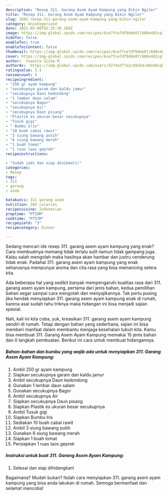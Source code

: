 ```yaml
---
description: "Resep 311. Garang Asem Ayam Kampung yang Bikin Ngiler"
title: "Resep 311. Garang Asem Ayam Kampung yang Bikin Ngiler"
slug: 1601-resep-311-garang-asem-ayam-kampung-yang-bikin-ngiler
category: Uncategorized
date: 2021-05-08T02:35:36.169Z
image: https://img-global.cpcdn.com/recipes/6ce7fce7df9dde87/680x482cq70/311-garang-asem-ayam-kampung-foto-resep-utama.jpg
hideToc: false
enableToc: true
enableTocContent: false
thumbnail: https://img-global.cpcdn.com/recipes/6ce7fce7df9dde87/680x482cq70/311-garang-asem-ayam-kampung-foto-resep-utama.jpg
cover: https://img-global.cpcdn.com/recipes/6ce7fce7df9dde87/680x482cq70/311-garang-asem-ayam-kampung-foto-resep-utama.jpg
author:  Yuanita Siska M
authorAv:  https://img-global.cpcdn.com/users/5274a377a2cd92b4/60x60cq50/avatar.jpg
ratingvalue: 3.1
reviewcount: 5
recipeingredient:
- "250 gr ayam kampung"
- "secukupnya garam dan kaldu jamur"
- "secukupnya Daun kedondong"
- "1 lembar daun salam"
- "secukupnya Bagor"
- "secukupnya Air"
- "secukupnya Daun pisang"
- "Plastik es ukuran besar secukupnya"
- "Tusuk gigi"
- " Bumbu Iris"
- "10 buah cabai rawit"
- "3 siung bawang putih"
- "6 siung bawang merah"
- "1 buah tomat"
- "1 ruas laos geprek"
recipeinstructions:

- "Sudah jadi dan siap dinikmati!"
categories:
- Resep
tags:
- 311
- garang
- asem

katakunci: 311 garang asem 
nutrition: 283 calories
recipecuisine: Indonesian
preptime: "PT19M"
cooktime: "PT57M"
recipeyield: "3"
recipecategory: Dinner

---
```



Sedang mencari ide resep 311. garang asem ayam kampung yang enak? Cara membuatnya memang tidak terlalu sulit namun tidak gampang juga. Kalau salah mengolah maka hasilnya akan hambar dan justru cenderung tidak enak. Padahal 311. garang asem ayam kampung yang enak seharusnya mempunyai aroma dan cita rasa yang bisa memancing selera kita.




Ada beberapa hal yang sedikit banyak mempengaruhi kualitas rasa dari 311. garang asem ayam kampung, pertama dari jenis bahan, kedua pemilihan bahan segar sampai cara mengolah dan menyajikannya. Tak perlu pusing jika hendak menyiapkan 311. garang asem ayam kampung enak di rumah, karena asal sudah tahu triknya maka hidangan ini bisa menjadi sajian spesial.


Nah, kali ini kita coba, yuk, kreasikan 311. garang asem ayam kampung sendiri di rumah. Tetap dengan bahan yang sederhana, sajian ini bisa memberi manfaat dalam membantu menjaga kesehatan tubuh kita. Kamu bisa membuat 311. Garang Asem Ayam Kampung memakai 15 jenis bahan dan 0 langkah pembuatan. Berikut ini cara untuk membuat hidangannya.

<!--inarticleads1-->

##### Bahan-bahan dan bumbu yang wajib ada untuk menyiapkan 311. Garang Asem Ayam Kampung:

1. Ambil 250 gr ayam kampung
1. Siapkan secukupnya garam dan kaldu jamur
1. Ambil secukupnya Daun kedondong
1. Gunakan 1 lembar daun salam
1. Gunakan secukupnya Bagor
1. Ambil secukupnya Air
1. Siapkan secukupnya Daun pisang
1. Siapkan Plastik es ukuran besar secukupnya
1. Ambil Tusuk gigi
1. Siapkan  Bumbu Iris
1. Sediakan 10 buah cabai rawit
1. Ambil 3 siung bawang putih
1. Gunakan 6 siung bawang merah
1. Siapkan 1 buah tomat
1. Persiapkan 1 ruas laos geprek




<!--inarticleads2-->

##### Instruksi untuk buat 311. Garang Asem Ayam Kampung:


1. Selesai dan siap dihidangkan!



Bagaimana? Mudah bukan? Itulah cara menyiapkan 311. garang asem ayam kampung yang bisa anda lakukan di rumah. Semoga bermanfaat dan selamat mencoba!
